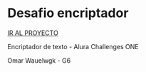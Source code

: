 <h1>Desafio encriptador</h1>
<a href="https://weeglem.github.io/Desafio-Encriptador/">IR AL PROYECTO</a>

<p>Encriptador de texto - Alura Challenges ONE</p>
<p>Omar Wauelwgk - G6</p>


